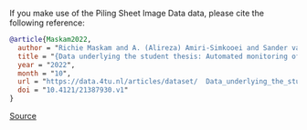 If you make use of the Piling Sheet Image Data data, please cite the following reference:

```bibtex
@article{Maskam2022,
  author = "Richie Maskam and A. (Alireza) Amiri-Simkooei and Sander van Nederveen and Mohammad Fotouhi and Maarten Visser",
  title = "{Data underlying the student thesis: Automated monitoring of corrosion on piling sheets}",
  year = "2022",
  month = "10",
  url = "https://data.4tu.nl/articles/dataset/  Data_underlying_the_student_thesis_Automated_monitoring_of_corrosion_on_piling_sheets/21387930",
  doi = "10.4121/21387930.v1"
}

```

[Source](https://www.kaggle.com/datasets/richiemaskam/piling-sheet-data-2022)

